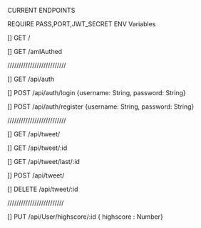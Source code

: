 CURRENT ENDPOINTS

REQUIRE PASS,PORT,JWT_SECRET ENV Variables

[] GET /

[] GET /amIAuthed

//////////////////////////

[] GET /api/auth

[] POST /api/auth/login {username: String, password: String}

[] POST /api/auth/register {username: String, password: String}

//////////////////////////

[] GET /api/tweet/

[] GET /api/tweet/:id

[] GET /api/tweet/last/:id

[] POST /api/tweet/

[] DELETE /api/tweet/:id

/////////////////////////

[] PUT /api/User/highscore/:id { highscore : Number}
